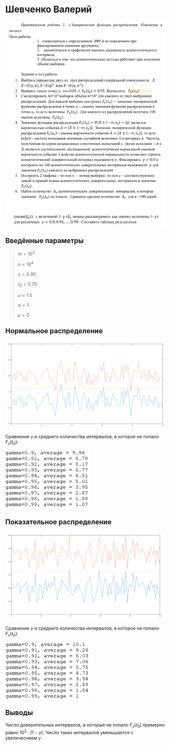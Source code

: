 # Шевченко Валерий

![1](1.png)
![2](2.png)

## Введённые параметры

> $m = 10^2$
>
> $n = 10^4$
>
> $\gamma = 0.95$
>
> $t_0 = 0.75$
>
> $u = 1.5$
>
> $\sigma = 1$
>
> $\mu = 0$

## Нормальное распределение

![3](3.png)

Сравнение $\gamma$ и среднего количества интервалов, в которое не попало $F_x(t_0)$:

![5](5.png)

## Показательное распределение

![4](4.png)

Сравнение $\gamma$ и среднего количества интервалов, в которое не попало $F_x(t_0)$:

![6](6.png)

## Выводы

Число доверительных интервалов, в которые не попало $F_x(t_0)$ примерно равно $10^2 \cdot (1-\gamma)$. Число таких интервалов уменьшается с увеличеснием $\gamma$.
